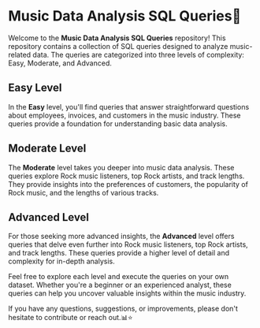 # Music Data Analysis SQL Queries🎀

Welcome to the **Music Data Analysis SQL Queries** repository! This repository contains a collection of SQL queries designed to analyze music-related data. The queries are categorized into three levels of complexity: Easy, Moderate, and Advanced.

## Easy Level

In the **Easy** level, you'll find queries that answer straightforward questions about employees, invoices, and customers in the music industry. These queries provide a foundation for understanding basic data analysis.

## Moderate Level

The **Moderate** level takes you deeper into music data analysis. These queries explore Rock music listeners, top Rock artists, and track lengths. They provide insights into the preferences of customers, the popularity of Rock music, and the lengths of various tracks.

## Advanced Level

For those seeking more advanced insights, the **Advanced** level offers queries that delve even further into Rock music listeners, top Rock artists, and track lengths. These queries provide a higher level of detail and complexity for in-depth analysis.

Feel free to explore each level and execute the queries on your own dataset. Whether you're a beginner or an experienced analyst, these queries can help you uncover valuable insights within the music industry.

If you have any questions, suggestions, or improvements, please don't hesitate to contribute or reach out.📊⭐

